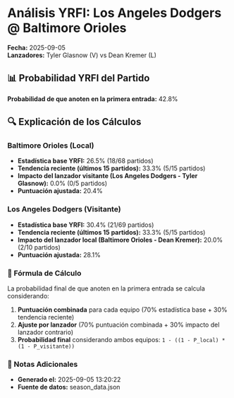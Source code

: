 # Análisis YRFI: Los Angeles Dodgers @ Baltimore Orioles

**Fecha:** 2025-09-05  
**Lanzadores:** Tyler Glasnow (V) vs Dean Kremer (L)

## 📊 Probabilidad YRFI del Partido

**Probabilidad de que anoten en la primera entrada:** 42.8%

## 🔍 Explicación de los Cálculos

### Baltimore Orioles (Local)
- **Estadística base YRFI:** 26.5% (18/68 partidos)
- **Tendencia reciente (últimos 15 partidos):** 33.3% (5/15 partidos)
- **Impacto del lanzador visitante (Los Angeles Dodgers - Tyler Glasnow):** 0.0% (0/5 partidos)
- **Puntuación ajustada:** 20.4%

### Los Angeles Dodgers (Visitante)
- **Estadística base YRFI:** 30.4% (21/69 partidos)
- **Tendencia reciente (últimos 15 partidos):** 33.3% (5/15 partidos)
- **Impacto del lanzador local (Baltimore Orioles - Dean Kremer):** 20.0% (2/10 partidos)
- **Puntuación ajustada:** 28.1%

### 📝 Fórmula de Cálculo

La probabilidad final de que anoten en la primera entrada se calcula considerando:
1. **Puntuación combinada** para cada equipo (70% estadística base + 30% tendencia reciente)
2. **Ajuste por lanzador** (70% puntuación combinada + 30% impacto del lanzador contrario)
3. **Probabilidad final** considerando ambos equipos: `1 - ((1 - P_local) * (1 - P_visitante))`

### 📌 Notas Adicionales

- **Generado el:** 2025-09-05 13:20:22
- **Fuente de datos:** season_data.json
